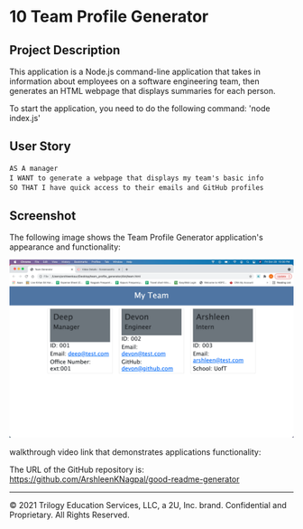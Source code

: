 # 10 Team Profile Generator

## Project Description

This application is a Node.js command-line application that takes in information about employees on a software engineering team, then generates an HTML webpage that displays summaries for each person. 

To start the application, you need to do the following command:
'node index.js'

## User Story

```md
AS A manager
I WANT to generate a webpage that displays my team's basic info
SO THAT I have quick access to their emails and GitHub profiles
```

## Screenshot

The following image shows the Team Profile Generator application's appearance and functionality:

![The screenshot includes an image of the Team Profile Generator.](./screenshot.png)


walkthrough video link that demonstrates applications functionality: 


The URL of the GitHub repository is: 
<https://github.com/ArshleenKNagpal/good-readme-generator>

---

© 2021 Trilogy Education Services, LLC, a 2U, Inc. brand. Confidential and Proprietary. All Rights Reserved.
